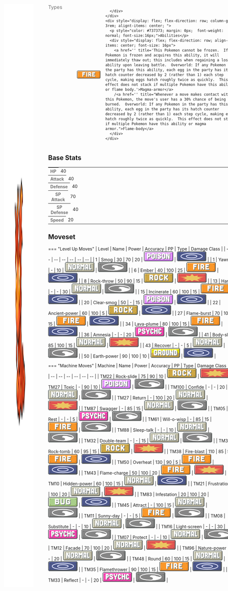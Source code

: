 <div style="display: flex; flex-direction: row; column-gap: 3rem; align-content: center;">
  <img src="../../img/pokemon/slugma.png" width="100"/>

  <div>
    <div style="display: flex; flex-direction: row; column-gap: 3rem; alignt-items: center; margin-bottom: 0.5rem;">
      <p style="color: #737373; margin: 0px; font-size: 16px; font-weight: normal;">Types</p>
      <div style="display: flex; flex-direction: row; align-items: center; column-gap: 1rem">
        <img src='../../img/types/fire.png' style='width: 77px; height: 26px;'/>
        
      </div>
    </div>
    <div style="display: flex; flex-direction: row; column-gap: 3rem; alignt-items: center; ">
      <p style="color: #737373; margin: 0px;  font-weight: normal; font-size:16px;">Abilities</p>
      <div style="display: flex; flex-direction: row; align-items: center; font-size: 16px">
        <a href='' title='This Pokemon cannot be frozen.  If a Pokemon is frozen and acquires this ability, it will immediately thaw out; this includes when regaining a lost ability upon leaving battle.  Overworld: If any Pokemon in the party has this ability, each egg in the party has its hatch counter decreased by 2 (rather than 1) each step cycle, making eggs hatch roughly twice as quickly.  This effect does not stack if multiple Pokemon have this ability or flame body.'>Magma-armor</a>
        /<a href='' title="Whenever a move makes contact with this Pokemon, the move's user has a 30% chance of being burned.  Overworld: If any Pokemon in the party has this ability, each egg in the party has its hatch counter decreased by 2 (rather than 1) each step cycle, making eggs hatch roughly twice as quickly.  This effect does not stack if multiple Pokemon have this ability or magma armor.">Flame-body</a>
      </div>
    </div>
  </div>
</div>

## Base Stats
<table style="width: 100%">
  <tbody style="width: 100%;">
    <tr style="display: flex; align-items: center;">
      <th style="color: #737373;" >HP</th>
      <td style="border-top: none; width: 70px">40</td>
      <td style="width: 100%; min-width: 450px; border-top: none;">
        <div style="width: 15%;" class="ranking-bar rank-2">
        </div>
      </td>
    </tr>
    <tr style="display: flex; align-items: center;">
      <th style="color: #737373;">Attack</th>
      <td style="border-top: none; width: 70px">40</td>
      <td style="width: 100%; min-width: 450px; border-top: none;">
        <div style="width: 15%;" class="ranking-bar rank-2">
        </div>
      </td>
    </tr>
    <tr style="display: flex; align-items: center;">
      <th style="color: #737373;">Defense</th>
      <td style="border-top: none; width: 70px">40</td>
      <td style="width: 100%; min-width: 450px; border-top: none;">
        <div style="width: 15%;" class="ranking-bar rank-2">
        </div>
      </td>
    </tr>
    <tr style="display: flex; align-items: center;">
      <th style="color: #737373;">SP Attack</th>
      <td style="border-top: none; width: 70px">70</td>
      <td style="width: 100%; min-width: 450px; border-top: none;">
        <div style="width: 27%;" class="ranking-bar rank-3">
        </div>
      </td>
    </tr>
    <tr style="display: flex; align-items: center;">
      <th style="color: #737373;">SP Defense</th>
      <td style="border-top: none; width: 70px">40</td>
      <td style="width: 100%; min-width: 450px; border-top: none;">
        <div style="width: 15%;" class="ranking-bar rank-2">
        </div>
      </td>
    </tr>
    <tr style="display: flex; align-items: center;">
      <th style="color: #737373;">Speed</th>
      <td style="border-top: none; width: 70px">20</td>
      <td style="width: 100%; min-width: 450px; border-top: none;">
        <div style="width: 7%;" class="ranking-bar rank-1">
        </div>
      </td>
    </tr>
  </tbody>
</table>





## Moveset

=== "Level Up Moves"
    | Level | Name | Power | Accuracy | PP | Type | Damage Class |
        | -- | -- | -- | -- | -- | -- | -- |
        	| 1 | Smog | 30 | 70 | 20 | ![poison](../img/types/poison.png) | ![special](../img/types/special.png) |
	| 1 | Yawn | - | - | 10 | ![normal](../img/types/normal.png) | ![status](../img/types/status.png) |
	| 6 | Ember | 40 | 100 | 25 | ![fire](../img/types/fire.png) | ![special](../img/types/special.png) |
	| 8 | Rock-throw | 50 | 90 | 15 | ![rock](../img/types/rock.png) | ![physical](../img/types/physical.png) |
	| 13 | Harden | - | - | 30 | ![normal](../img/types/normal.png) | ![status](../img/types/status.png) |
	| 15 | Incinerate | 60 | 100 | 15 | ![fire](../img/types/fire.png) | ![special](../img/types/special.png) |
	| 20 | Clear-smog | 50 | - | 15 | ![poison](../img/types/poison.png) | ![special](../img/types/special.png) |
	| 22 | Ancient-power | 60 | 100 | 5 | ![rock](../img/types/rock.png) | ![special](../img/types/special.png) |
	| 27 | Flame-burst | 70 | 100 | 15 | ![fire](../img/types/fire.png) | ![special](../img/types/special.png) |
	| 34 | Lava-plume | 80 | 100 | 15 | ![fire](../img/types/fire.png) | ![special](../img/types/special.png) |
	| 36 | Amnesia | - | - | 20 | ![psychic](../img/types/psychic.png) | ![status](../img/types/status.png) |
	| 41 | Body-slam | 85 | 100 | 15 | ![normal](../img/types/normal.png) | ![physical](../img/types/physical.png) |
	| 43 | Recover | - | - | 5 | ![normal](../img/types/normal.png) | ![status](../img/types/status.png) |
	| 50 | Earth-power | 90 | 100 | 10 | ![ground](../img/types/ground.png) | ![special](../img/types/special.png) |

        

=== "Machine Moves"
    | Machine | Name | Power | Accuracy | PP | Type | Damage Class |
        | -- | -- | -- | -- | -- | -- | -- |
        	| TM22 | Rock-slide | 75 | 90 | 10 | ![rock](../img/types/rock.png) | ![physical](../img/types/physical.png) |
	| TM27 | Toxic | - | 90 | 10 | ![poison](../img/types/poison.png) | ![status](../img/types/status.png) |
	| TM100 | Confide | - | - | 20 | ![normal](../img/types/normal.png) | ![status](../img/types/status.png) |
	| TM27 | Return | - | 100 | 20 | ![normal](../img/types/normal.png) | ![physical](../img/types/physical.png) |
	| TM87 | Swagger | - | 85 | 15 | ![normal](../img/types/normal.png) | ![status](../img/types/status.png) |
	| TM05 | Rest | - | - | 5 | ![psychic](../img/types/psychic.png) | ![status](../img/types/status.png) |
	| TM61 | Will-o-wisp | - | 85 | 15 | ![fire](../img/types/fire.png) | ![status](../img/types/status.png) |
	| TM88 | Sleep-talk | - | - | 10 | ![normal](../img/types/normal.png) | ![status](../img/types/status.png) |
	| TM32 | Double-team | - | - | 15 | ![normal](../img/types/normal.png) | ![status](../img/types/status.png) |
	| TM39 | Rock-tomb | 60 | 95 | 15 | ![rock](../img/types/rock.png) | ![physical](../img/types/physical.png) |
	| TM38 | Fire-blast | 110 | 85 | 5 | ![fire](../img/types/fire.png) | ![special](../img/types/special.png) |
	| TM50 | Overheat | 130 | 90 | 5 | ![fire](../img/types/fire.png) | ![special](../img/types/special.png) |
	| TM43 | Flame-charge | 50 | 100 | 20 | ![fire](../img/types/fire.png) | ![physical](../img/types/physical.png) |
	| TM10 | Hidden-power | 60 | 100 | 15 | ![normal](../img/types/normal.png) | ![special](../img/types/special.png) |
	| TM21 | Frustration | - | 100 | 20 | ![normal](../img/types/normal.png) | ![physical](../img/types/physical.png) |
	| TM83 | Infestation | 20 | 100 | 20 | ![bug](../img/types/bug.png) | ![special](../img/types/special.png) |
	| TM45 | Attract | - | 100 | 15 | ![normal](../img/types/normal.png) | ![status](../img/types/status.png) |
	| TM11 | Sunny-day | - | - | 5 | ![fire](../img/types/fire.png) | ![status](../img/types/status.png) |
	| TM08 | Substitute | - | - | 10 | ![normal](../img/types/normal.png) | ![status](../img/types/status.png) |
	| TM16 | Light-screen | - | - | 30 | ![psychic](../img/types/psychic.png) | ![status](../img/types/status.png) |
	| TM07 | Protect | - | - | 10 | ![normal](../img/types/normal.png) | ![status](../img/types/status.png) |
	| TM12 | Facade | 70 | 100 | 20 | ![normal](../img/types/normal.png) | ![physical](../img/types/physical.png) |
	| TM96 | Nature-power | - | - | 20 | ![normal](../img/types/normal.png) | ![status](../img/types/status.png) |
	| TM48 | Round | 60 | 100 | 15 | ![normal](../img/types/normal.png) | ![special](../img/types/special.png) |
	| TM35 | Flamethrower | 90 | 100 | 15 | ![fire](../img/types/fire.png) | ![special](../img/types/special.png) |
	| TM33 | Reflect | - | - | 20 | ![psychic](../img/types/psychic.png) | ![status](../img/types/status.png) |

        
